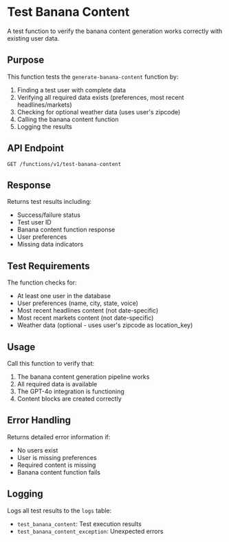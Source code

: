 # Test Banana Content

A test function to verify the banana content generation works correctly with existing user data.

## Purpose

This function tests the `generate-banana-content` function by:
1. Finding a test user with complete data
2. Verifying all required data exists (preferences, most recent headlines/markets)
3. Checking for optional weather data (uses user's zipcode)
4. Calling the banana content function
5. Logging the results

## API Endpoint

```
GET /functions/v1/test-banana-content
```

## Response

Returns test results including:
- Success/failure status
- Test user ID
- Banana content function response
- User preferences
- Missing data indicators

## Test Requirements

The function checks for:
- At least one user in the database
- User preferences (name, city, state, voice)
- Most recent headlines content (not date-specific)
- Most recent markets content (not date-specific)
- Weather data (optional - uses user's zipcode as location_key)

## Usage

Call this function to verify that:
1. The banana content generation pipeline works
2. All required data is available
3. The GPT-4o integration is functioning
4. Content blocks are created correctly

## Error Handling

Returns detailed error information if:
- No users exist
- User is missing preferences
- Required content is missing
- Banana content function fails

## Logging

Logs all test results to the `logs` table:
- `test_banana_content`: Test execution results
- `test_banana_content_exception`: Unexpected errors 
